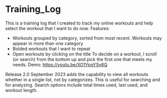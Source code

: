 # Training_Log
This is a training log that I created to track my online workouts and help select the workout that I want to do now.
Features:
 - Workouts grouped by category, sorted from most recent. Workouts may appear in more than one category
 - Bolded workouts that I want to repeat
 - Open workouts by clicking on the title
 To decide on a workout, I scroll (or search) from the bottom up and pick the first one that meets my needs.
Demo: https://youtu.be/XO1YpoYSy6Q

Release 2.0 September 2023 adds the capability to view all workouts whether in a single list, not by categorizes. This is useful for searching and 
for analyzing. Search options include total times used, last used, and workout length.
